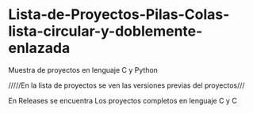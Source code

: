 # Lista-de-Proyectos-Pilas-Colas-lista-circular-y-doblemente-enlazada
Muestra de proyectos en lenguaje C y Python

/////En la lista de proyectos se ven las versiones previas del proyectos///

En Releases se encuentra Los proyectos completos en lenguaje C y C
